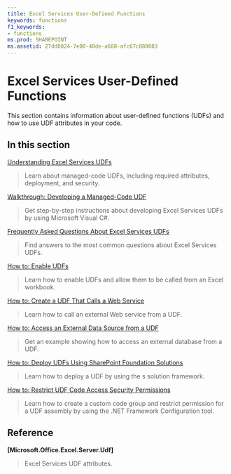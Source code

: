 ```yaml
---
title: Excel Services User-Defined Functions
keywords: functions
f1_keywords:
- functions
ms.prod: SHAREPOINT
ms.assetid: 27dd8024-7e00-40de-a688-afc67c880603
---
```



# Excel Services User-Defined Functions

This section contains information about user-defined functions (UDFs) and how to use UDF attributes in your code.
  
    
    


## In this section


 [Understanding Excel Services UDFs](understanding-excel-services-udfs.md)
  
    
    
> Learn about managed-code UDFs, including required attributes, deployment, and security.
    
  
 [Walkthrough: Developing a Managed-Code UDF](walkthrough-developing-a-managed-code-udf.md)
  
    
    
> Get step-by-step instructions about developing Excel Services UDFs by using Microsoft Visual C#.
    
  
 [Frequently Asked Questions About Excel Services UDFs](frequently-asked-questions-about-excel-services-udfs.md)
  
    
    
> Find answers to the most common questions about Excel Services UDFs.
    
  
 [How to: Enable UDFs](how-to-enable-udfs.md)
  
    
    
> Learn how to enable UDFs and allow them to be called from an Excel workbook.
    
  
 [How to: Create a UDF That Calls a Web Service](how-to-create-a-udf-that-calls-a-web-service.md)
  
    
    
> Learn how to call an external Web service from a UDF.
    
  
 [How to: Access an External Data Source from a UDF](how-to-access-an-external-data-source-from-a-udf.md)
  
    
    
> Get an example showing how to access an external database from a UDF.
    
  
 [How to: Deploy UDFs Using SharePoint Foundation Solutions](how-to-deploy-udfs-using-sharepoint-foundation-solutions.md)
  
    
    
> Learn how to deploy a UDF by using the s solution framework.
    
  
 [How to: Restrict UDF Code Access Security Permissions](how-to-restrict-udf-code-access-security-permissions.md)
  
    
    
> Learn how to create a custom code group and restrict permission for a UDF assembly by using the .NET Framework Configuration tool.
    
  

## Reference


 **[Microsoft.Office.Excel.Server.Udf]**
  
    
    
> Excel Services UDF attributes.
    
  


